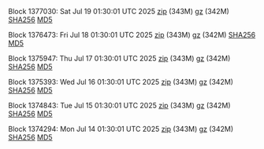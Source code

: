 Block 1377030: Sat Jul 19 01:30:01 UTC 2025 [zip](https://files.01coin.io/mainnet/2025-07-19/bootstrap.dat.zip) (343M) [gz](https://files.01coin.io/mainnet/2025-07-19/bootstrap.dat.tar.gz) (342M) [SHA256](https://files.01coin.io/mainnet/2025-07-19/sha256.txt) [MD5](https://files.01coin.io/mainnet/2025-07-19/md5.txt)

Block 1376473: Fri Jul 18 01:30:01 UTC 2025 [zip](https://files.01coin.io/mainnet/2025-07-18/bootstrap.dat.zip) (343M) [gz](https://files.01coin.io/mainnet/2025-07-18/bootstrap.dat.tar.gz) (342M) [SHA256](https://files.01coin.io/mainnet/2025-07-18/sha256.txt) [MD5](https://files.01coin.io/mainnet/2025-07-18/md5.txt)

Block 1375947: Thu Jul 17 01:30:01 UTC 2025 [zip](https://files.01coin.io/mainnet/2025-07-17/bootstrap.dat.zip) (343M) [gz](https://files.01coin.io/mainnet/2025-07-17/bootstrap.dat.tar.gz) (342M) [SHA256](https://files.01coin.io/mainnet/2025-07-17/sha256.txt) [MD5](https://files.01coin.io/mainnet/2025-07-17/md5.txt)

Block 1375393: Wed Jul 16 01:30:01 UTC 2025 [zip](https://files.01coin.io/mainnet/2025-07-16/bootstrap.dat.zip) (343M) [gz](https://files.01coin.io/mainnet/2025-07-16/bootstrap.dat.tar.gz) (342M) [SHA256](https://files.01coin.io/mainnet/2025-07-16/sha256.txt) [MD5](https://files.01coin.io/mainnet/2025-07-16/md5.txt)

Block 1374843: Tue Jul 15 01:30:01 UTC 2025 [zip](https://files.01coin.io/mainnet/2025-07-15/bootstrap.dat.zip) (343M) [gz](https://files.01coin.io/mainnet/2025-07-15/bootstrap.dat.tar.gz) (342M) [SHA256](https://files.01coin.io/mainnet/2025-07-15/sha256.txt) [MD5](https://files.01coin.io/mainnet/2025-07-15/md5.txt)

Block 1374294: Mon Jul 14 01:30:01 UTC 2025 [zip](https://files.01coin.io/mainnet/2025-07-14/bootstrap.dat.zip) (343M) [gz](https://files.01coin.io/mainnet/2025-07-14/bootstrap.dat.tar.gz) (342M) [SHA256](https://files.01coin.io/mainnet/2025-07-14/sha256.txt) [MD5](https://files.01coin.io/mainnet/2025-07-14/md5.txt)
